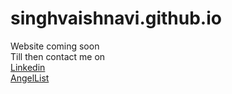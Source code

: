 # singhvaishnavi.github.io
Website coming soon  
Till then contact me on  
[Linkedin](https://www.linkedin.com/in/vaishnavi-singh/)  
[AngelList](https://angel.co/u/vaishnavisingh)  
